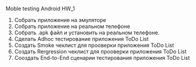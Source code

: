Moble testing Android HW_1

1) Собрать приложение на эмуляторе
2) Собрать приложение на реальном телефоне
3) Собрать .apk файл и установить на реальном телефоне.
4) Сделать Adhoc тестирование приложения ToDo List
5) Создать Smoke чеклист для прооверки приложения ToDo List
6) Создать Rergression чеклист для прооверки приложения ToDo List
7) Сооздать End-to-End сценарии тестирования приложения ToDo List